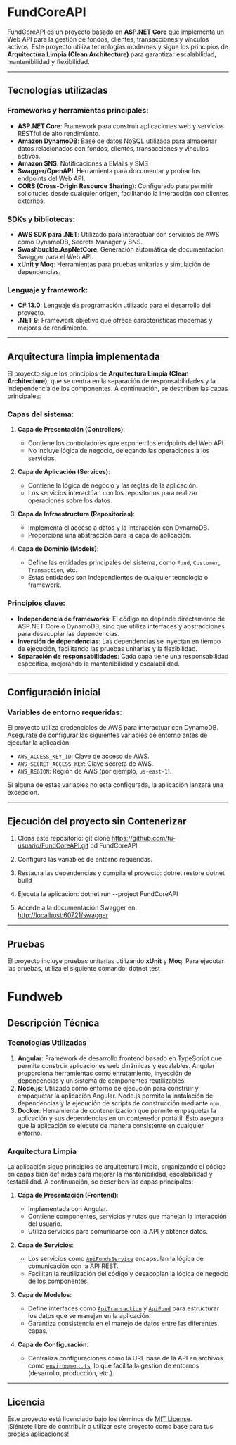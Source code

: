 # FundCoreAPI

FundCoreAPI es un proyecto basado en **ASP.NET Core** que implementa un Web API para la gestión de fondos, clientes, transacciones y vínculos activos. Este proyecto utiliza tecnologías modernas y sigue los principios de **Arquitectura Limpia (Clean Architecture)** para garantizar escalabilidad, mantenibilidad y flexibilidad.

---

## Tecnologías utilizadas

### Frameworks y herramientas principales:
- **ASP.NET Core**: Framework para construir aplicaciones web y servicios RESTful de alto rendimiento.
- **Amazon DynamoDB**: Base de datos NoSQL utilizada para almacenar datos relacionados con fondos, clientes, transacciones y vínculos activos.
- **Amazon SNS**: Notificaciones a EMails y SMS
- **Swagger/OpenAPI**: Herramienta para documentar y probar los endpoints del Web API.
- **CORS (Cross-Origin Resource Sharing)**: Configurado para permitir solicitudes desde cualquier origen, facilitando la interacción con clientes externos.

### SDKs y bibliotecas:
- **AWS SDK para .NET**: Utilizado para interactuar con servicios de AWS como DynamoDB, Secrets Manager y SNS.
- **Swashbuckle.AspNetCore**: Generación automática de documentación Swagger para el Web API.
- **xUnit y Moq**: Herramientas para pruebas unitarias y simulación de dependencias.

### Lenguaje y framework:
- **C# 13.0**: Lenguaje de programación utilizado para el desarrollo del proyecto.
- **.NET 9**: Framework objetivo que ofrece características modernas y mejoras de rendimiento.

---

## Arquitectura limpia implementada

El proyecto sigue los principios de **Arquitectura Limpia (Clean Architecture)**, que se centra en la separación de responsabilidades y la independencia de los componentes. A continuación, se describen las capas principales:

### Capas del sistema:
1. **Capa de Presentación (Controllers)**:
   - Contiene los controladores que exponen los endpoints del Web API.
   - No incluye lógica de negocio, delegando las operaciones a los servicios.

2. **Capa de Aplicación (Services)**:
   - Contiene la lógica de negocio y las reglas de la aplicación.
   - Los servicios interactúan con los repositorios para realizar operaciones sobre los datos.

3. **Capa de Infraestructura (Repositories)**:
   - Implementa el acceso a datos y la interacción con DynamoDB.
   - Proporciona una abstracción para la capa de aplicación.

4. **Capa de Dominio (Models)**:
   - Define las entidades principales del sistema, como `Fund`, `Customer`, `Transaction`, etc.
   - Estas entidades son independientes de cualquier tecnología o framework.

### Principios clave:
- **Independencia de frameworks**: El código no depende directamente de ASP.NET Core o DynamoDB, sino que utiliza interfaces y abstracciones para desacoplar las dependencias.
- **Inversión de dependencias**: Las dependencias se inyectan en tiempo de ejecución, facilitando las pruebas unitarias y la flexibilidad.
- **Separación de responsabilidades**: Cada capa tiene una responsabilidad específica, mejorando la mantenibilidad y escalabilidad.

---

## Configuración inicial

### Variables de entorno requeridas:
El proyecto utiliza credenciales de AWS para interactuar con DynamoDB. Asegúrate de configurar las siguientes variables de entorno antes de ejecutar la aplicación:

- `AWS_ACCESS_KEY_ID`: Clave de acceso de AWS.
- `AWS_SECRET_ACCESS_KEY`: Clave secreta de AWS.
- `AWS_REGION`: Región de AWS (por ejemplo, `us-east-1`).

Si alguna de estas variables no está configurada, la aplicación lanzará una excepción.

---

## Ejecución del proyecto sin Contenerizar

1. Clona este repositorio:
git clone https://github.com/tu-usuario/FundCoreAPI.git cd FundCoreAPI


2. Configura las variables de entorno requeridas.

3. Restaura las dependencias y compila el proyecto:
dotnet restore dotnet build


4. Ejecuta la aplicación:
dotnet run --project FundCoreAPI   


5. Accede a la documentación Swagger en:  
[http://localhost:60721/swagger](http://localhost:60721/swagger)

---

## Pruebas

El proyecto incluye pruebas unitarias utilizando **xUnit** y **Moq**. Para ejecutar las pruebas, utiliza el siguiente comando:
dotnet test


# Fundweb

## Descripción Técnica

### Tecnologías Utilizadas

1. **Angular**: Framework de desarrollo frontend basado en TypeScript que permite construir aplicaciones web dinámicas y escalables. Angular proporciona herramientas como enrutamiento, inyección de dependencias y un sistema de componentes reutilizables.
2. **Node.js**: Utilizado como entorno de ejecución para construir y empaquetar la aplicación Angular. Node.js permite la instalación de dependencias y la ejecución de scripts de construcción mediante `npm`.
3. **Docker**: Herramienta de contenerización que permite empaquetar la aplicación y sus dependencias en un contenedor portátil. Esto asegura que la aplicación se ejecute de manera consistente en cualquier entorno.

### Arquitectura Limpia

La aplicación sigue principios de arquitectura limpia, organizando el código en capas bien definidas para mejorar la mantenibilidad, escalabilidad y testabilidad. A continuación, se describen las capas principales:

1. **Capa de Presentación (Frontend)**:
   - Implementada con Angular.
   - Contiene componentes, servicios y rutas que manejan la interacción del usuario.
   - Utiliza servicios para comunicarse con la API y obtener datos.

2. **Capa de Servicios**:
   - Los servicios como [`ApiFundsService`](src/app/services/api-funds.service.ts) encapsulan la lógica de comunicación con la API REST.
   - Facilitan la reutilización del código y desacoplan la lógica de negocio de los componentes.

3. **Capa de Modelos**:
   - Define interfaces como [`ApiTransaction`](src/app/models/api-transaction.model.ts) y [`ApiFund`](src/app/models/api-fund.model.ts) para estructurar los datos que se manejan en la aplicación.
   - Garantiza consistencia en el manejo de datos entre las diferentes capas.

4. **Capa de Configuración**:
   - Centraliza configuraciones como la URL base de la API en archivos como [`environment.ts`](src/environments/environment.ts), lo que facilita la gestión de entornos (desarrollo, producción, etc.).


---

## Licencia

Este proyecto está licenciado bajo los términos de [MIT License](LICENSE).  
¡Siéntete libre de contribuir o utilizar este proyecto como base para tus propias aplicaciones!
   